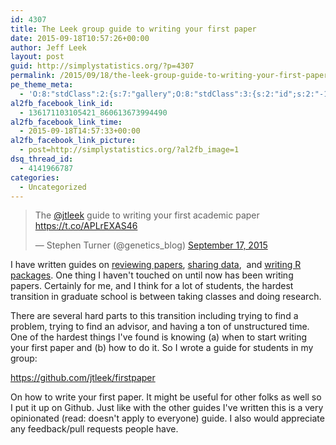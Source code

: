 ```yaml
---
id: 4307
title: The Leek group guide to writing your first paper
date: 2015-09-18T10:57:26+00:00
author: Jeff Leek
layout: post
guid: http://simplystatistics.org/?p=4307
permalink: /2015/09/18/the-leek-group-guide-to-writing-your-first-paper/
pe_theme_meta:
  - 'O:8:"stdClass":2:{s:7:"gallery";O:8:"stdClass":3:{s:2:"id";s:2:"-1";s:5:"width";s:0:"";s:6:"height";s:0:"";}s:5:"video";O:8:"stdClass":1:{s:2:"id";s:2:"-1";}}'
al2fb_facebook_link_id:
  - 136171103105421_860613673994490
al2fb_facebook_link_time:
  - 2015-09-18T14:57:33+00:00
al2fb_facebook_link_picture:
  - post=http://simplystatistics.org/?al2fb_image=1
dsq_thread_id:
  - 4141966787
categories:
  - Uncategorized
---
```

<blockquote class="twitter-tweet" width="550">
  <p lang="en" dir="ltr">
    The <a href="https://twitter.com/jtleek">@jtleek</a> guide to writing your first academic paper <a href="https://t.co/APLrEXAS46">https://t.co/APLrEXAS46</a>
  </p>
  
  <p>
    &mdash; Stephen Turner (@genetics_blog) <a href="https://twitter.com/genetics_blog/status/644540432534368256">September 17, 2015</a>
  </p>
</blockquote>



I have written guides on [reviewing papers](https://github.com/jtleek/reviews), [sharing data](https://github.com/jtleek/datasharing),  and [writing R packages](https://github.com/jtleek/rpackages). One thing I haven't touched on until now has been writing papers. Certainly for me, and I think for a lot of students, the hardest transition in graduate school is between taking classes and doing research.

There are several hard parts to this transition including trying to find a problem, trying to find an advisor, and having a ton of unstructured time. One of the hardest things I've found is knowing (a) when to start writing your first paper and (b) how to do it. So I wrote a guide for students in my group:

<https://github.com/jtleek/firstpaper>

On how to write your first paper. It might be useful for other folks as well so I put it up on Github. Just like with the other guides I've written this is a very opinionated (read: doesn't apply to everyone) guide. I also would appreciate any feedback/pull requests people have.